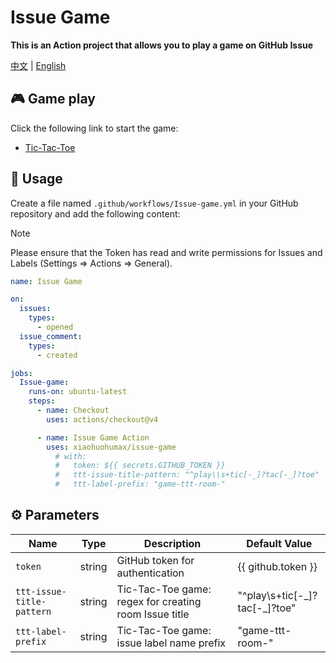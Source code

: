 # Issue Game

**This is an Action project that allows you to play a game on GitHub Issue**

[中文](README_ZH.md) | [English](README.md)

## 🎮 Game play

Click the following link to start the game:

+ [Tic-Tac-Toe](https://github.com/xiaohuohumax/issue-game/issues/new?title=Play%20Tic-Tac-Toe&body=Do%20not%20modify%20the%20Issue%20title,%20just%20submit%20it%20directly. 'Click here to create a room and start the game')

## 📖 Usage

Create a file named `.github/workflows/Issue-game.yml` in your GitHub repository and add the following content:

> [!Note]
> Please ensure that the Token has read and write permissions for Issues and Labels (Settings => Actions => General).

```yaml
name: Issue Game

on:
  issues:
    types:
      - opened
  issue_comment:
    types:
      - created

jobs:
  Issue-game:
    runs-on: ubuntu-latest
    steps:
      - name: Checkout
        uses: actions/checkout@v4

      - name: Issue Game Action
        uses: xiaohuohumax/issue-game
          # with:
          #   token: ${{ secrets.GITHUB_TOKEN }}
          #   ttt-issue-title-pattern: "^play\\s+tic[-_]?tac[-_]?toe"
          #   ttt-label-prefix: "game-ttt-room-"
```

## ⚙ Parameters

| Name                      | Type   | Description                                           | Default Value                    |
| ------------------------- | ------ | ----------------------------------------------------- | -------------------------------- |
| `token`                   | string | GitHub token for authentication                       | {{ github.token }}               |
| `ttt-issue-title-pattern` | string | Tic-Tac-Toe game: regex for creating room Issue title | "^play\\s+tic[-\_]?tac[-\_]?toe" |
| `ttt-label-prefix`        | string | Tic-Tac-Toe game: issue label name prefix             | "game-ttt-room-"                 |

